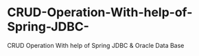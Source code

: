 # CRUD-Operation-With-help-of-Spring-JDBC-
CRUD Operation With help of Spring JDBC &amp; Oracle Data Base 
